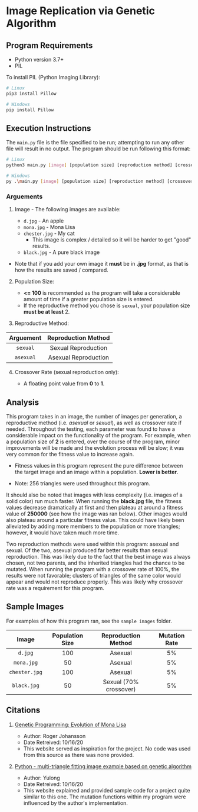 # Image Replication via Genetic Algorithm

## Program Requirements

- Python version 3.7+
- PIL

To install PIL (Python Imaging Library):

```bash
# Linux
pip3 install Pillow

# Windows
pip install Pillow
```

## Execution Instructions

The `main.py` file is the file specified to be run; attempting to run any other file will result in no output. The program should be run following this format:

```bash
# Linux
python3 main.py [image] [population size] [reproduction method] [crossover rate]

# Windows
py .\main.py [image] [population size] [reproduction method] [crossover rate]
```

### Arguements

1. Image - The following images are available:

    - `d.jpg` - An apple
    - `mona.jpg` - Mona Lisa
    - `chester.jpg` - My cat
        - This image is complex / detailed so it will be harder to get "good" results.
    - `black.jpg` - A pure black image

- Note that if you add your own image it **must** be in **.jpg** format, as that is how the results are saved / compared.
    
2. Population Size:

    - **<= 100** is recommended as the program will take a considerable amount of time if a greater population size is entered.
    - If the reproductive method you chose is `sexual`, your population size **must be at least** 2.

3. Reproductive Method:

| Arguement      | Reproduction Method    
| :------------: | :------------------: 
| `sexual`       | Sexual Reproduction   
| `asexual`      | Asexual Reproduction

4. Crossover Rate (sexual reproduction only):

    - A floating point value from **0** to **1**.

## Analysis

This program takes in an image, the number of images per generation, a reproductive method (i.e. *asexual* or *sexual*), as well as crossover rate if needed. Throughout the testing, each parameter was found to have a considerable impact on the functionality of the program. For example, when a population size of **2** is entered, over the course of the program, minor improvements will be made and the evolution process will be slow; it was very common for the fitness value to increase again.

- Fitness values in this program represent the pure difference between the target image and an image within a population. **Lower is better**.

- Note: 256 triangles were used throughout this program.

It should also be noted that images with less complexity (i.e. images of a solid color) run much faster. When running the **black.jpg** file, the fitness values decrease dramatically at first and then plateau at around a fitness value of **250000** (see how the image was ran below). Other images would also plateau around a particular fitness value. This could have likely been alleviated by adding more members to the population or more triangles; however, it would have taken much more time.

Two reproduction methods were used within this program: asexual and sexual. Of the two, asexual produced far better results than sexual reproduction. This was likely due to the fact that the best image was always chosen, not two parents, and the inherited triangles had the chance to be mutated. When running the program with a crossover rate of 100%, the results were not favorable; clusters of triangles of the same color would appear and would not reproduce properly. This was likely why crossover rate was a requirement for this program.

## Sample Images

For examples of how this program ran, see the `sample images` folder.

| Image         | Population Size | Reproduction Method    | Mutation Rate  
| :-----------: | :-------------: | :--------------------: | :-----------: 
| `d.jpg`       | 100             | Asexual                | 5% 
| `mona.jpg`    | 50              | Asexual                | 5% 
| `chester.jpg` | 100             | Asexual                | 5% 
| `black.jpg`   | 50              | Sexual (70% crossover) | 5%

## Citations

1. [Genetic Programming: Evolution of Mona Lisa](https://rogerjohansson.blog/2008/12/07/genetic-programming-evolution-of-mona-lisa/)
    - Author: Roger Johansson
    - Date Retreived: 10/16/20
    - This website served as inspiration for the project. No code was used from this source as there was none provided.

2. [Python - multi-triangle fitting image example based on genetic algorithm](https://www.cnblogs.com/yu-long/p/11974213.html)
    - Author: Yulong
    - Date Retreived: 10/16/20
    - This website explained and provided sample code for a project quite similar to this one. The mutation functions within my program were influenced by the author's implementation.

